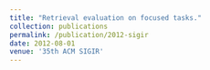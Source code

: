 ```yaml
---
title: "Retrieval evaluation on focused tasks."
collection: publications
permalink: /publication/2012-sigir
date: 2012-08-01
venue: '35th ACM SIGIR'
---
```


